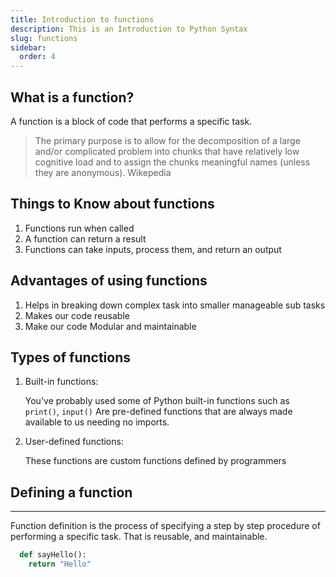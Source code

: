 ```yaml
---
title: Introduction to functions
description: This is an Introduction to Python Syntax
slug: functions
sidebar:
  order: 4
---
```


## What is a function?



A function is a block of code that performs a specific task.


>The primary purpose is to allow for the decomposition of a large and/or complicated problem into chunks that have relatively low cognitive load and to assign the chunks meaningful names (unless they are anonymous).  Wikepedia


## Things to Know about functions


1. Functions run when called 
2. A function can return a result
3. Functions can take inputs, process them, and return an output




## Advantages of using functions


1. Helps in breaking down complex task into smaller manageable sub tasks
2. Makes our code reusable
3. Make our code Modular and maintainable


## Types of functions



1. Built-in functions:

   You've probably used some of Python built-in functions such as `print()`, `input()`
   Are pre-defined functions that are always made available to us needing no imports.

2. User-defined functions:

   These functions are custom functions defined by programmers







## Defining a function

---

Function definition is the process of specifying a step by step procedure of performing a specific task.
That is reusable, and maintainable. 



```py
  def sayHello():
    return "Hello"
```




